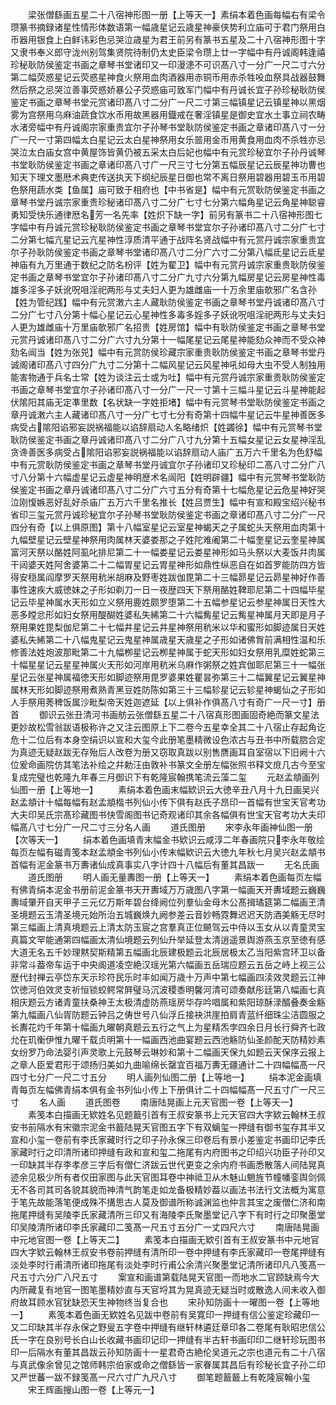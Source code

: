 <!-- { "loadSidebar": true } -->
　　梁张僧繇画五星二十八宿神形图一册【上等天一】素绢本着色画每幅右有梁令瓒篆书摘録诸星性情形体数语第一幅歳星记云歳星神豪侠势利立庙可于君门祭用白币器用银食上白鲜讳彩色忌哭泣歳星为君王前另有篆书五星及二十八宿神形图十字又隶书奉义郎守泷州别驾集贤院待制仍太史臣梁令瓒上廿一字幅中有丹诚阁韩逢禧珍秘耿防侯鉴定书画之章琴书堂诸印又一印漫漶不可识髙八寸一分广一尺二寸六分第二幅荧惑星记云荧惑星神食火祭用血肉酒器用赤铜币用赤杀牲吺血祭具战器鼓舞然后祭之忌哭泣善事荧惑娇暴公子荧惑庙可致军门幅中有丹诚长宜子孙珍秘耿防侯鉴定书画之章琴书堂元赏诸印髙八寸二分广一尺二寸第三幅镇星记云镇星神以黑烟雾为宫祭用乌麻油蔬食饮水币用故黑器用鐡戒在奢淫镇星是御史宜水土事立祠农畴水渚旁幅中有丹诚阁宗家重贵宜尔子孙琴书堂耿防侯鉴定书画之章诸印髙八寸一分广一尺一寸第四幅太白星记云太白星神祭用女乐噐用金币用黄食用血肉不杀牲亦忌哭泣太白庙女宫中黄屋饰皆黄仍被五采太白后妃也幅中有元赏珍秘宜尔子孙丹诚琴书堂耿防侯鉴定书画之章诸印髙八寸广一尺三寸七分第五幅辰星记云辰星神功曹也知天下理文墨厯术典吏传送执天下纲纪辰星日御也常不离日祭用碧器用碧玉币用碧色祭用蔬水类【鱼属】庙可致于相府也【中书省是】幅中有元赏耿防侯鉴定书画之章琴书堂丹诚宗家重贵珍秘诸印髙八寸二分广七寸七分第六幅角星记云角星神聪睿勇知受快乐通律厯名芳一名先率【姓炽下缺一字】前另有篆书二十八宿神形图七字幅中有丹诚元赏珍秘耿防侯鉴定书画之章琴书堂宜尔子孙诸印髙八寸二分广七寸二分第七幅亢星记云亢星神性淳质清平通于战阵名贤战幅中有元赏丹诚宗家重贵宜尔子孙耿防侯鉴定书画之章琴书堂诸印髙八寸二分广六寸二分第八幅氐星记云氐星神庙有九万里通于数纪之防名枌评【姓为翟卫】幅中有元赏丹诚宗家重贵耿防侯鉴定书画之章琴书堂宜尔子孙诸印髙八寸二分广九寸六分第九幅房星记云房星神性毒雄多淫多子妖讹呪咀淫祀两形与丈夫妇人更为雄雌庙一十万余里庙欹邪广名含孙【姓为管纪践】幅中有元赏潄六主人藏耿防侯鉴定书画之章琴书堂丹诚诸印髙八寸二分广七寸八分第十幅心星记云心星神性多毒多婬多子妖讹呪咀淫祀两形与丈夫妇人更为雄雌庙十万里庙欹邪广名招贵【姓房馆】幅中有耿防侯鉴定书画之章琴书堂元赏丹诚诸印髙八寸二分广六寸九分第十一幅尾星记云尾星神能劾众神而不受众神劾名闿当【姓为张兕】幅中有元赏防侯珍藏宗家重贵耿防侯鉴定书画之章琴书堂丹诚阁诸印髙八寸四分广九寸二分第十二幅风星记云风星神吼如母大虫不受人制独用能害物通于兵名士常【姓为谈注云士或为吐】幅中有元赏丹诚宗家重贵耿防侯鉴定书画之章琴书堂宜尔子孙诸印髙八寸一分广一尺一寸第十三幅斗星记云斗星神能起伏隂阳其庙无定凖里数【名状缺一字姓拒堵】幅中有元赏琴书堂耿防侯鉴定书画之章丹诚潄六主人藏诸印髙八寸一分广七寸七分有奇第十四幅牛星记云牛星神善医多病受占隂阳谄邪妄説祸福能以谄辞扇动人名略绪炽【姓蠲徐】幅中有元赏琴书堂耿防侯鉴定书画之章丹诚诸印髙八寸二分广八寸九分第十五幅女星记云女星神淫乱贪谗善医多病受占隂阳谄邪妄説祸福能以谄辞扇动人庙广五万六千里名为色舒幅中有元赏耿防侯鉴定书画之章琴书堂丹诚宜尔子孙诸印又珍秘印二髙八寸二分广八寸八分第十六幅虚星记云虚星神明歴术名闿阳【姓明辟疆】幅中有元赏琴书堂耿防侯鉴定书画之章丹诚诸印髙八寸二分广六寸五分有奇第十七幅危星记云危星神好哭泣刚愎嫉恶好乱好杀庙广五万六千里名推长【姓吕贾生】幅中有宣和殿宝绍兴秘书省印三玺元赏丹诚珍秘宜尔子孙琴书堂耿防侯鉴定书画之章诸印髙八寸二分广一尺四分有奇【以上俱原图】第十八幅室星记云室星神蝎天之子属蛇头天祭用血肉第十九幅壁星记云壁星神祭用肉属林天婆娄那之子姓陀难阇第二十幅奎星记云奎星神属富河天祭以酪姓阿虱叱排尼第二十一幅娄星记云娄星神形如马头祭以大麦饭幷肉属干闼婆天姓阿舍婆第二十二幅胃星记云胃星神形如鼎性纵恶自在如首罗能防四方皆得安穏属阎摩罗天祭用秔米胡麻及野枣姓跋伽毘第二十三幅昴星记云昴星神好作善事性速疾大威徳妹之子形如剃刀一日一夜歴四天下祭用酪姓鞞耶尼第二十四幅毕星记云毕星神属水天形如立义祭用鹿姓颇罗堕第二十五幅参星记云参星神属日天性大恶多瞠忿形如妇女祭用醍醐姓婆私失絺第二十六幅觜星记云觜星神属月天即是月子祭用果姓毘梨伽尼第二十七幅井星记云井星神祭用秔米以华和蜜形如脚迹属日天姓婆私失絺第二十八幅鬼星记云鬼星神属歳星天歳星之子形如诸佛胷前满相性温和乐修善法姓炮波那毗第二十九幅栁星记云栁星神属于蛇天形如妇女祭用乳糜姓蛇第三十幅星星记云星星神属火天形如河岸用秔米乌麻作粥祭之姓宾伽耶尼第三十一幅张星记云张星神属福徳天形如脚迹祭用毘罗婆果姓瞿昙弥第三十二幅翼星记云翼星神属林天形如脚迹祭用煮熟青黑豆姓防陈如第三十三幅轸星记云轸星神蝎仙之子形如人手祭用莠稗饭属沙毗梨帝天姓迦遮延【以上俱补作俱髙八寸有奇广一尺一寸】册首
　　御识云张丑清河书画舫云张僧繇五星二十八宿真形图画固奇絶而篆文星法更妙故松雪翁跋语极称许之又注云图原上下二卷今五星幸全其二十八宿止存起角讫危十二位后有本身空绢识以宣和大玺今此册笔墨精微设色浓古与丑书中所载脗合定为真迹无疑赵跋无存殆后人改卷为册又窃取真跋以别售赝画耳自室宿以下旧阙十六位爰命画院仿其笔法补绘之幷勅汪由敦补书篆文全册左幅张照书释文庻几古今至宝复成完璧也乾隆九年春三月御识下有乾隆宸翰携笔流云藻二玺
　　元赵孟頫画列仙图一册【上等地一】
　　素绢本着色画末幅欵识云大徳辛丑八月十九日画吴兴赵孟頫计十幅每幅有赵孟頫楷书列仙小传下俱有赵氏子昂印一首幅有世宝天官考功大夫印吴氏宗髙珍藏图书快雪阁图书记奇观诸印其余各幅俱有世宝天官考功大夫印幅髙八寸七分广一尺二寸三分名人画
　　道氏图册
　　宋李永年画神仙图一册【次等天一】
　　绢本着色画填青末幅金书欵识云咸淳二年春画院只李永年敬绘每页左幅有磁青笺本赵孟頫金书列仙小传末幅欵识云大徳九年秋七月吴兴赵孟頫书首幅有泥金篆书万夀诸仙成真事实八字计四十八幅后有董其昌跋一
　　无名氏画
　　道氏图册
　　明人画无量夀图一册【上等天一】
　　素绢本着色画每页左幅有佛青绢本泥金书册前泥金篆书天开夀域万万歳图八字第一幅画天开夀域题云巍巍夀域肇开自天甲子三元亿万斯年碧台绛阙位列羣仙金母木公髙揖璚筵第二幅画玊清圣境题云玉清圣境元始所治五城巍焕九阙参差云音妙畅霓舞迟迟天防酒美觞无尽时第三幅画上清真境题云上清太防玉宸之宫羣真正位飇驾云中侍以玉女从以青童灵宝真篇文罕能通第四幅画太清仙境题云列仙升举延登太清逍遥景舆游燕玉京至徳有感大道无名五千妙理黙契斯精第五幅画北辰建极题云北辰居极太乙当阳紫宫环卫以备非常斗葢帝车运于中央阁道凌空絶汉瑶光第六幅画五岳瑞应题云五岳之峙上视三公歴代封禅云亭岱东天示珍符民乐时丰如闻万歳十万声中第七幅画四渎效灵题云江神饮徳河伯效灵支祈恒锁蛟鳄常屛璧马沉波稷黍明馨河清可颂奏献彤廷第八幅画七真相庆题云方诸青童扶桑神王太极清虚防燕瑶房华存吟唱属和紫阳琼酥渌醑叠奏金觞第九幅画八仙胥防题云钟吕之俦世号八仙浮丘接袂洪崖拍肩青蓝纤细珠尘洁圆服之长夀花灼千年第十幅画九曜朝真题云五行之气上为星精炁孛四余日月长行舜齐七政允在玑衡伊惟九曜千载贞明第十一幅画西池曲宴题云西池觞防仙圣颜酡天防精妙素女纷罗乃命法婴引声灵歌上元鼓琴云琳妙和第十二幅画天保九如题云天保序云报上之章人臣爱君形于颂扬归美如九曲喻绵长罄宜百福万夀无疆通计二十四幅幅髙一尺四寸七分广一尺二寸五分
　　明人画列仙图二册【上等地一】
　　绢本泥金画填青每页左幅佛青绢本俱有金书列仙小传上下册俱计二十四幅幅髙一尺五寸广一尺三寸
　　名人画
　　道氏图卷
　　南唐陆晃画上元天官图一卷【上等天一】
　　素笺本白描画无欵姓名见题籖引首有王叔安篆书上元天官四大字欵云翰林王叔安书前隔水有宋徽宗泥金书籖陆晃天官图五字下有双螭玺一押缝有御书玺存其半又宣和小玺一卷前有李氏家藏时行之印子孙永保三印卷后有景小差鉴定书画印记李氏家藏时行之印清所诸印押缝有政和宣和玺二拖尾有内府图书之印绍兴功臣子孙印又一印缺其半存李孝彦三字后有僧仁济跋云世代更变之余内府书画悉散落人间陆晃真迹余见极少所有者仅田家图与此天官图耳卷中神祗卫从木魅山魈旌节幢幡銮舆剑佩无不各司其司各貌其貌而神清气韵笔走如龙备极精妙葢以画法书法行文法概为寓意于笔先故能落笔便成殊不搆思古人莫及御谱所称诚渊监也仲言其宝之废僧仁济和南拖尾押缝有吴陵李氏家藏清所三印又有海陵李氏聚墨堂记八字下有时行之印聚墨堂印吴陵清所诸印李氏家藏印二笺髙一尺五寸五分广一丈四尺六寸
　　南唐陆晃画中元地官图一卷【上等天二】
　　素笺本白描画无欵引首有王叔安篆书中元地官四大字欵云翰林王叔安书卷前押缝有清所印一卷中押缝有李氏家藏印一卷尾押缝有淡处李时行甫清所诸印拖尾有淡处李时行甫公余清兴聚墨堂记清所诸印凡八笺髙一尺五寸六分广八尺五寸
　　案宣和画谱第载陆晃天官图一而地水二官顾缺焉今大内所藏复有地官一图笔墨精妙直与天官埒其为晃真迹无疑当时或散逸人间未收入御府故耳顾水官犹缺恐天生神物终当复合也
　　宋孙知防画十一曜图一卷【上等地一】
　　素笺本着色画无欵姓名见跋中卷前有吴寛印一押缝有信公鉴定珍藏印一又二印缺其半存永保之野叟五字卷中押缝有继轩林遴廷章印各二卷尾有耿昭忠信公氏一字在良别号长白山长收藏书画印记印一押缝有半古轩书画印印二继轩珍玩图书印一后隔水有董其昌跋云孙知防画十一星君奇古絶伦吴道元之宗也道元有二十八宿与真武像余曾见之馆师韩宗伯家或命之僧繇皆一家眷属其昌后有珍秘长宜子孙二印又严世蕃一跋不録笺髙一尺六寸广九尺八寸
　　御笔题籖籖上有乾隆宸翰小玺
　　宋王辉画搜山图一卷【上等元一】
